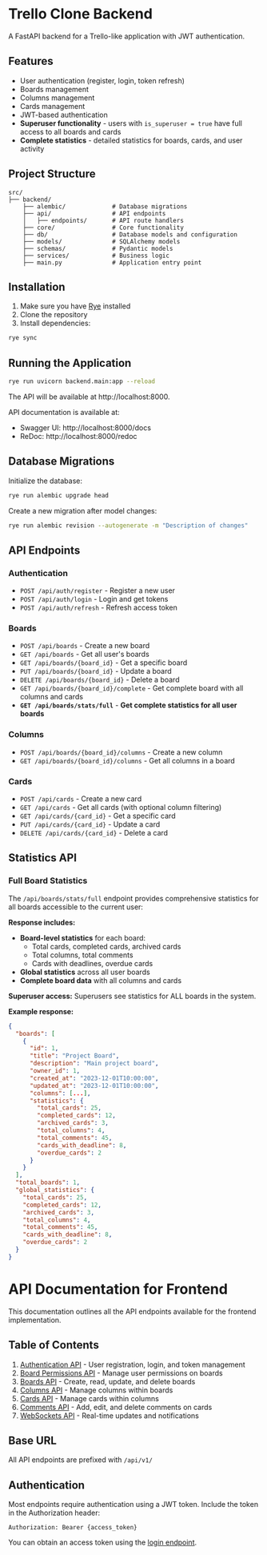 # Trello Clone Backend

A FastAPI backend for a Trello-like application with JWT authentication.

## Features

- User authentication (register, login, token refresh)
- Boards management
- Columns management
- Cards management
- JWT-based authentication
- **Superuser functionality** - users with `is_superuser = true` have full access to all boards and cards
- **Complete statistics** - detailed statistics for boards, cards, and user activity

## Project Structure

```
src/
├── backend/
    ├── alembic/             # Database migrations
    ├── api/                 # API endpoints
    │   ├── endpoints/       # API route handlers
    ├── core/                # Core functionality
    ├── db/                  # Database models and configuration  
    ├── models/              # SQLAlchemy models
    ├── schemas/             # Pydantic models
    ├── services/            # Business logic
    ├── main.py              # Application entry point
```

## Installation

1. Make sure you have [Rye](https://rye-up.com/) installed
2. Clone the repository
3. Install dependencies:

```bash
rye sync
```

## Running the Application

```bash
rye run uvicorn backend.main:app --reload
```

The API will be available at http://localhost:8000.

API documentation is available at:
- Swagger UI: http://localhost:8000/docs
- ReDoc: http://localhost:8000/redoc

## Database Migrations

Initialize the database:

```bash
rye run alembic upgrade head
```

Create a new migration after model changes:

```bash
rye run alembic revision --autogenerate -m "Description of changes"
```

## API Endpoints

### Authentication

- `POST /api/auth/register` - Register a new user
- `POST /api/auth/login` - Login and get tokens
- `POST /api/auth/refresh` - Refresh access token

### Boards

- `POST /api/boards` - Create a new board
- `GET /api/boards` - Get all user's boards
- `GET /api/boards/{board_id}` - Get a specific board
- `PUT /api/boards/{board_id}` - Update a board
- `DELETE /api/boards/{board_id}` - Delete a board
- `GET /api/boards/{board_id}/complete` - Get complete board with all columns and cards
- **`GET /api/boards/stats/full`** - **Get complete statistics for all user boards**

### Columns

- `POST /api/boards/{board_id}/columns` - Create a new column
- `GET /api/boards/{board_id}/columns` - Get all columns in a board

### Cards

- `POST /api/cards` - Create a new card
- `GET /api/cards` - Get all cards (with optional column filtering)
- `GET /api/cards/{card_id}` - Get a specific card
- `PUT /api/cards/{card_id}` - Update a card
- `DELETE /api/cards/{card_id}` - Delete a card

## Statistics API

### Full Board Statistics

The `/api/boards/stats/full` endpoint provides comprehensive statistics for all boards accessible to the current user:

**Response includes:**
- **Board-level statistics** for each board:
  - Total cards, completed cards, archived cards
  - Total columns, total comments
  - Cards with deadlines, overdue cards
- **Global statistics** across all user boards
- **Complete board data** with all columns and cards

**Superuser access:** Superusers see statistics for ALL boards in the system.

**Example response:**
```json
{
  "boards": [
    {
      "id": 1,
      "title": "Project Board",
      "description": "Main project board",
      "owner_id": 1,
      "created_at": "2023-12-01T10:00:00",
      "updated_at": "2023-12-01T10:00:00",
      "columns": [...],
      "statistics": {
        "total_cards": 25,
        "completed_cards": 12,
        "archived_cards": 3,
        "total_columns": 4,
        "total_comments": 45,
        "cards_with_deadline": 8,
        "overdue_cards": 2
      }
    }
  ],
  "total_boards": 1,
  "global_statistics": {
    "total_cards": 25,
    "completed_cards": 12,
    "archived_cards": 3,
    "total_columns": 4,
    "total_comments": 45,
    "cards_with_deadline": 8,
    "overdue_cards": 2
  }
}
```

# API Documentation for Frontend

This documentation outlines all the API endpoints available for the frontend implementation.

## Table of Contents

1. [Authentication API](auth_api.md) - User registration, login, and token management
2. [Board Permissions API](board_permissions_api.md) - Manage user permissions on boards
3. [Boards API](boards_api.md) - Create, read, update, and delete boards
4. [Columns API](columns_api.md) - Manage columns within boards
5. [Cards API](cards_api.md) - Manage cards within columns
6. [Comments API](comments_api.md) - Add, edit, and delete comments on cards
7. [WebSockets API](websockets_api.md) - Real-time updates and notifications

## Base URL

All API endpoints are prefixed with `/api/v1/`

## Authentication

Most endpoints require authentication using a JWT token. Include the token in the Authorization header:

```
Authorization: Bearer {access_token}
```

You can obtain an access token using the [login endpoint](auth_api.md#login).
